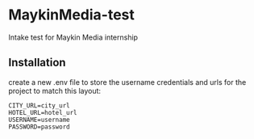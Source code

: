 # MaykinMedia-test
Intake test for Maykin Media internship


## Installation

create a new .env file to store the username credentials and urls for the project to match this layout:
```env
CITY_URL=city_url
HOTEL_URL=hotel_url
USERNAME=username
PASSWORD=password
```